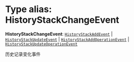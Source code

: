 # Type alias: HistoryStackChangeEvent

**HistoryStackChangeEvent**: [`HistoryStackAddEvent`](/auto-docs/free-layout-editor/interfaces/HistoryStackAddEvent.md) | [`HistoryStackUpdateEvent`](/auto-docs/free-layout-editor/interfaces/HistoryStackUpdateEvent.md) | [`HistoryStackAddOperationEvent`](/auto-docs/free-layout-editor/interfaces/HistoryStackAddOperationEvent.md) | [`HistoryStackUpdateOperationEvent`](/auto-docs/free-layout-editor/interfaces/HistoryStackUpdateOperationEvent.md)

历史记录变化事件
